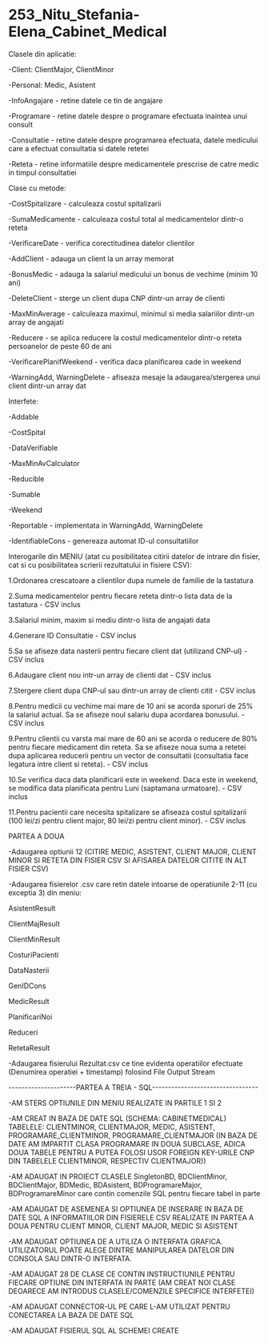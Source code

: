# 253_Nitu_Stefania-Elena_Cabinet_Medical
Clasele din aplicatie:

-Client:
  ClientMajor,
  ClientMinor

-Personal:
   Medic,
   Asistent

-InfoAngajare - retine datele ce tin de angajare

-Programare - retine datele despre o programare efectuata inaintea unui consult

-Consultatie - retine datele despre programarea efectuata, datele medicului care a efectuat consultatia si datele retetei

-Reteta - retine informatiile despre medicamentele prescrise de catre medic in timpul consultatiei

Clase cu metode:

-CostSpitalizare - calculeaza costul spitalizarii

-SumaMedicamente - calculeaza costul total al medicamentelor dintr-o reteta

-VerificareDate - verifica corectitudinea datelor clientilor

-AddClient - adauga un client la un array memorat

-BonusMedic - adauga la salariul medicului un bonus de vechime (minim 10 ani)

-DeleteClient - sterge un client dupa CNP dintr-un array de clienti

-MaxMinAverage - calculeaza maximul, minimul si media salariilor dintr-un array de angajati

-Reducere - se aplica reducere la costul medicamentelor dintr-o reteta persoanelor de peste 60 de ani

-VerificarePlanifWeekend - verifica daca planificarea cade in weekend

-WarningAdd, WarningDelete - afiseaza mesaje la adaugarea/stergerea unui client dintr-un array dat

Interfete:

-Addable

-CostSpital

-DataVerifiable

-MaxMinAvCalculator

-Reducible

-Sumable

-Weekend

-Reportable - implementata in WarningAdd, WarningDelete

-IdentifiableCons - genereaza automat ID-ul consultatiilor


Interogarile din MENIU (atat cu posibilitatea citirii datelor de intrare din fisier, cat si cu posibilitatea scrierii rezultatului in fisiere CSV):

1.Ordonarea crescatoare a clientilor dupa numele de familie de la tastatura

2.Suma medicamentelor pentru fiecare reteta dintr-o lista data de la tastatura - CSV inclus

3.Salariul minim, maxim si mediu dintr-o lista de angajati data

4.Generare ID Consultatie - CSV inclus

5.Sa se afiseze data nasterii pentru fiecare client dat (utilizand CNP-ul) - CSV inclus

6.Adaugare client nou intr-un array de clienti dat - CSV inclus

7.Stergere client dupa CNP-ul sau dintr-un array de clienti citit - CSV inclus

8.Pentru medicii cu vechime mai mare de 10 ani se acorda sporuri de 25% la salariul actual. Sa se afiseze noul salariu dupa acordarea bonusului. - CSV inclus

9.Pentru clientii cu varsta mai mare de 60 ani se acorda o reducere de 80% pentru fiecare medicament din reteta. Sa se afiseze noua suma a retetei dupa aplicarea reducerii pentru un vector de consultatii (consultatia face legatura intre client si reteta). - CSV inclus

10.Se verifica daca data planificarii este in weekend. Daca este in weekend, se modifica data planificata pentru Luni (saptamana urmatoare). - CSV inclus

11.Pentru pacientii care necesita spitalizare se afiseaza costul spitalizarii (100 lei/zi pentru client major, 80 lei/zi pentru client minor). - CSV inclus



PARTEA A DOUA

-Adaugarea optiunii 12 (CITIRE MEDIC, ASISTENT, CLIENT MAJOR, CLIENT MINOR SI RETETA DIN FISIER CSV SI AFISAREA DATELOR CITITE IN ALT FISIER CSV)

-Adaugarea fisierelor .csv care retin datele intoarse de operatiunile 2-11 (cu exceptia 3) din meniu:

AsistentResult

ClientMajResult

ClientMinResult

CosturiPacienti

DataNasterii

GenIDCons

MedicResult

PlanificariNoi

Reduceri

RetetaResult


-Adaugarea fisierului Rezultat.csv ce tine evidenta operatiilor efectuate (Denumirea operatiei + timestamp) folosind File Output Stream

---------------------PARTEA A TREIA - SQL---------------------------------

-AM STERS OPTIUNILE DIN MENIU REALIZATE IN PARTILE 1 SI 2

-AM CREAT IN BAZA DE DATE SQL (SCHEMA: CABINETMEDICAL) TABELELE: CLIENTMINOR, CLIENTMAJOR, MEDIC, ASISTENT, PROGRAMARE_CLIENTMINOR, PROGRAMARE_CLIENTMAJOR (IN BAZA DE DATE AM IMPARTIT CLASA PROGRAMARE IN DOUA SUBCLASE, ADICA DOUA TABELE PENTRU A PUTEA FOLOSI USOR FOREIGN KEY-URILE CNP DIN TABELELE CLIENTMINOR, RESPECTIV CLIENTMAJOR))

-AM ADAUGAT IN PROIECT CLASELE SingletonBD, BDClientMinor, BDClientMajor, BDMedic, BDAsistent, BDProgramareMajor, BDProgramareMinor care contin comenzile SQL pentru fiecare tabel in parte

-AM ADAUGAT DE ASEMENEA SI OPTIUNEA DE INSERARE IN BAZA DE DATE SQL A INFORMATIILOR DIN FISIERELE CSV REALIZATE IN PARTEA A DOUA PENTRU CLIENT MINOR, CLIENT MAJOR, MEDIC SI ASISTENT

-AM ADAUGAT OPTIUNEA DE A UTILIZA O INTERFATA GRAFICA. UTILIZATORUL POATE ALEGE DINTRE MANIPULAREA DATELOR DIN CONSOLA SAU DINTR-O INTERFATA.

-AM ADAUGAT 28 DE CLASE CE CONTIN INSTRUCTIUNILE PENTRU FIECARE OPTIUNE DIN INTERFATA IN PARTE (AM CREAT NOI CLASE DEOARECE AM INTRODUS CLASELE/COMENZILE SPECIFICE INTERFETEI)

-AM ADAUGAT CONNECTOR-UL PE CARE L-AM UTILIZAT PENTRU CONECTAREA LA BAZA DE DATE SQL

-AM ADAUGAT FISIERUL SQL AL SCHEMEI CREATE